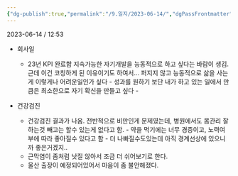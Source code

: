 ```yaml
---
{"dg-publish":true,"permalink":"/9.일지/2023-06-14/","dgPassFrontmatter":true}
---
```




2023-06-14 / 12:53 


- 회사일
	- 23년 KPI 완료함
	  지속가능한 자기개발을 능동적으로 하고 싶다는 바람이 생김.
	  근데 이건 코칭하게 된 이유이기도 하여서...
	  퍼지지 않고 능동적으로 삶을 사는게 이렇게나 어려운일인가 싶다 - 성과를 원하기 보단 내가 하고 있는 일에서 만큼은 최소한으로 자기 확신을 만들고 싶다 -

- 건강검진
	- 건강검진 결과가 나옴. 전반적으로 비만인게 문제였는데, 병원에서도 몸관리 잘하는것 빼고는 할수 있는게 없다고 함. - 약을 먹기에는 너무 경증이고, 노력여부에 따라 좋아질수 있다고 함 - 더 나빠질수도있는데 아직 경계선상에 있으니까 좋은거겠지..
	- 근막염이 좀처럼 낫질 않아서 조금 더 쉬어보기로 한다.
	- 울산 출장이 예정되어있어서 마음이 좀 불안해졌다.